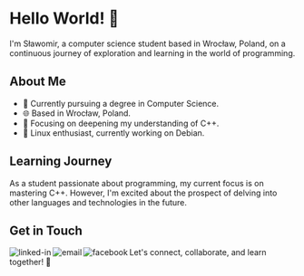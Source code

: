 # Hello World! 👋

I'm Sławomir, a computer science student based in Wrocław, Poland, on a continuous journey of exploration and learning in the world of programming.

## About Me
- 🏫 Currently pursuing a degree in Computer Science.
- 🌐 Based in Wrocław, Poland.
- 🚀 Focusing on deepening my understanding of C++.
- 🐧 Linux enthusiast, currently working on Debian.

## Learning Journey
As a student passionate about programming, my current focus is on mastering C++. However, I'm excited about the prospect of delving into other languages and technologies in the future.

## Get in Touch
[<img align="left" alt="linked-in" src="https://img.shields.io/badge/linkedin-%230077B5.svg?&style=for-the-badge&logo=linkedin&logoColor=white" />](https://www.linkedin.com/in/smichajlidis)
[<img align="left" alt="email" src="https://img.shields.io/badge/medium-%2312100E.svg?&style=for-the-badge&logo=e-mail&logoColor=white" />](smichajlidis@gmail.com)
[<img align="left" alt="facebook" src="https://img.shields.io/badge/facebook-%231877F2.svg?&style=for-the-badge&logo=facebook&logoColor=white" />](https://www.facebook.com/michajlidis)

Let's connect, collaborate, and learn together! 🌟

<!--
**smichajlidis/smichajlidis** is a ✨ _special_ ✨ repository because its `README.md` (this file) appears on your GitHub profile.

Here are some ideas to get you started:

- 🔭 I’m currently working on ...
- 🌱 I’m currently learning ...
- 👯 I’m looking to collaborate on ...
- 🤔 I’m looking for help with ...
- 💬 Ask me about ...
- 📫 How to reach me: ...
- 😄 Pronouns: ...
- ⚡ Fun fact: ...
-->
